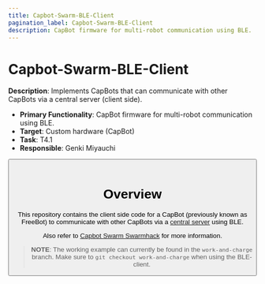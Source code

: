 ```yaml
---
title: Capbot-Swarm-BLE-Client
pagination_label: Capbot-Swarm-BLE-Client
description: CapBot firmware for multi-robot communication using BLE.
---
```


# Capbot-Swarm-BLE-Client

**Description**: Implements CapBots that can communicate with other CapBots via a central server (client side).

* **Primary Functionality**: CapBot firmware for multi-robot communication using BLE.
* **Target**: Custom hardware (CapBot)
* **Task**: T4.1
* **Responsible**: Genki Miyauchi

<Button label="🔗 jessicajayakumar/FreeBot repository" link="https://github.com/jessicajayakumar/FreeBot" block /><br />

# Overview

This repository contains the client side code for a CapBot (previously known as FreeBot) to communicate with other CapBots via a [central server](../100-capbot-swarm-ble-server/index.md) using BLE.

Also refer to [Capbot Swarm Swarmhack](../../../../20-noncodebase/10-enablers/20-non_ros/70-capbot-swarm-swarmhack/index.md) for more information.

>**NOTE**: The working example can currently be found in the ```work-and-charge``` branch. Make sure to ```git checkout work-and-charge``` when using the BLE-client.